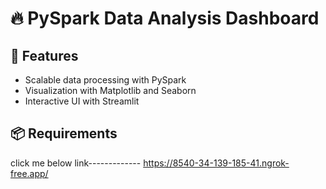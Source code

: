 # 🔥 PySpark Data Analysis Dashboard

## 🚀 Features
- Scalable data processing with PySpark
- Visualization with Matplotlib and Seaborn
- Interactive UI with Streamlit

## 📦 Requirements

click me below link-------------
https://8540-34-139-185-41.ngrok-free.app/
